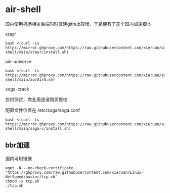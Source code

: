 # air-shell

国内使用机场相关后端时时直连github较慢，于是便有了这个国内加速脚本

xrayr
```
bash <(curl -Ls https://mirror.ghproxy.com/https://raw.githubusercontent.com/xieruan/air-shell/main/xrayr/install.sh)
```
aie-universe

```
bash <(curl -Ls https://mirror.ghproxy.com/https://raw.githubusercontent.com/xieruan/air-shell/main/au/AirU.sh)
```

soga-crack

仅供测试，商业用途请购买授权

配置文件位置在 /etc/soga/soga.conf

```
bash <(curl -Ls https://mirror.ghproxy.com/https://raw.githubusercontent.com/xieruan/air-shell/main/soga-c/install.sh)
```








## bbr加速
国内可用镜像
```
wget -N --no-check-certificate "https://ghproxy.com/raw.githubusercontent.com/xieruan/Linux-NetSpeed/master/tcp.sh"
chmod +x tcp.sh
./tcp.sh
```
